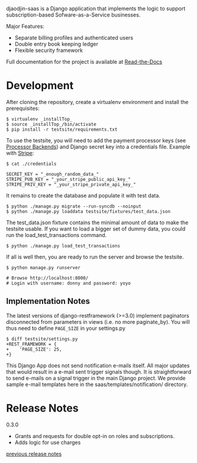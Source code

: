 djaodjin-saas is a Django application that implements the logic to support
subscription-based Sofware-as-a-Service businesses.

Major Features:

- Separate billing profiles and authenticated users
- Double entry book keeping ledger
- Flexible security framework

Full documentation for the project is available at [Read-the-Docs](http://djaodjin-saas.readthedocs.org/)

Development
===========

After cloning the repository, create a virtualenv environment and install
the prerequisites:

    $ virtualenv _installTop_
    $ source _installTop_/bin/activate
    $ pip install -r testsite/requirements.txt


To use the testsite, you will need to add the payment processor keys
(see [Processor Backends](http://djaodjin-saas.readthedocs.io/en/latest/backends.html))
and Django secret key into a credentials file. Example with
[Stripe](https://stripe.com/):

    $ cat ./credentials

    SECRET_KEY = "_enough_random_data_"
    STRIPE_PUB_KEY = "_your_stripe_public_api_key_"
    STRIPE_PRIV_KEY = "_your_stripe_private_api_key_"


It remains to create the database and populate it with test data.

    $ python ./manage.py migrate --run-syncdb --noinput
    $ python ./manage.py loaddata testsite/fixtures/test_data.json


The test_data.json fixture contains the minimal amount of data to make
the testsite usable. If you want to load a bigger set of dummy data, you
could run the load_test_transactions command.

    $ python ./manage.py load_test_transactions


If all is well then, you are ready to run the server and browse the testsite.

    $ python manage.py runserver

    # Browse http://localhost:8000/
    # Login with username: donny and password: yoyo


Implementation Notes
--------------------

The latest versions of django-restframework (>=3.0) implement paginators
disconnected from parameters in  views (i.e. no more paginate_by). You will
thus need to define ``PAGE_SIZE`` in your settings.py

    $ diff testsite/settings.py
    +REST_FRAMEWORK = {
    +    'PAGE_SIZE': 25,
    +}

This Django App does not send notification e-mails itself. All major
updates that would result in a e-mail sent trigger signals though. It is
straightforward to send e-mails on a signal trigger in the main
Django project. We provide sample e-mail templates here in the
saas/templates/notification/ directory.


Release Notes
=============

0.3.0

  * Grants and requests for double opt-in on roles and subscriptions.
  * Adds logic for use charges

[previous release notes](changelog)

